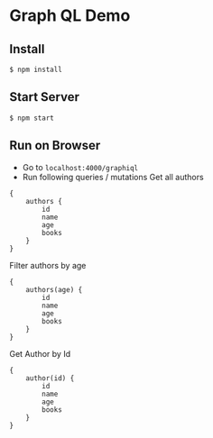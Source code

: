 # Graph QL Demo

## Install
```
$ npm install
```

## Start Server
```
$ npm start
```

## Run on Browser

- Go to `localhost:4000/graphiql`
- Run following queries / mutations
Get all authors
```
{
    authors {
        id
        name
        age
        books
    }
}
```

Filter authors by age
```
{
    authors(age) {
        id
        name
        age
        books
    }
}
```

Get Author by Id
```
{
    author(id) {
        id
        name
        age
        books
    }
}
```


